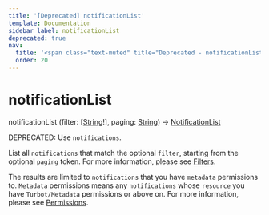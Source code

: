 ```yaml
---
title: '[Deprecated] notificationList'
template: Documentation
sidebar_label: notificationList
deprecated: true
nav:
  title: '<span class="text-muted" title="Deprecated - notificationList">&osol; <em>notificationList</em></span>'
  order: 20
---
```


# notificationList

<div className="pb-4 font-roboto-slab text-lg"><span className="font-bold">notificationList</span> <span style={{'fontWeight':400,'fontSize':'0.85em'}}>(filter: [<a href="/guardrails/docs/reference/graphql/scalar/String">String</a>!], paging: <a href="/guardrails/docs/reference/graphql/scalar/String">String</a>) &rarr; <a href="/guardrails/docs/reference/graphql/object/NotificationList">NotificationList</a></span>
</div>

<span class="deprecated-field"><span class="deprecated-title">DEPRECATED:</span> Use `notifications`.</span>

List all `notifications` that match the optional `filter`, starting from the optional `paging` token. For more information, please see [Filters](https://turbot.com/guardrails/docs/reference/filter).

The results are limited to `notifications` that you have `metadata` permissions to. `Metadata` permissions means any `notifications` whose `resource` you have `Turbot/Metadata` permissions or above on. For more information, please see [Permissions](https://turbot.com/guardrails/docs/concepts/iam/permissions).